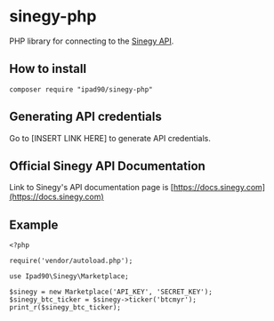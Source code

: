 # sinegy-php
PHP library for connecting to the [Sinegy API](https://docs.sinegy.com).

## How to install
````
composer require "ipad90/sinegy-php"
````

## Generating API credentials
Go to [INSERT LINK HERE] to generate API credentials.

## Official Sinegy API Documentation
Link to Sinegy's API documentation page is [https://docs.sinegy.com](https://docs.sinegy.com)

## Example
````
<?php

require('vendor/autoload.php');

use Ipad90\Sinegy\Marketplace;

$sinegy = new Marketplace('API_KEY', 'SECRET_KEY');
$sinegy_btc_ticker = $sinegy->ticker('btcmyr');
print_r($sinegy_btc_ticker);
````
